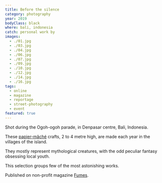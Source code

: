 ```yaml
---
title: Before the silence
category: photography
year: 2019
bodyClass: black
where: bali, indonesia
catch: personal work by
images:
  - ./01.jpg
  - ./03.jpg
  - ./04.jpg
  - ./06.jpg
  - ./07.jpg
  - ./09.jpg
  - ./10.jpg
  - ./12.jpg
  - ./14.jpg
  - ./16.jpg
tags:
  - online
  - magazine
  - reportage
  - street-photography
  - event
featured: true
---
```


Shot during the Ogoh-ogoh parade, in Denpasar centre, Bali, Indonesia.

These [papier-mâché](https://en.wikipedia.org/wiki/Papier-m%C3%A2ch%C3%A9) crafts, 2 to 4 metre high,
are made each year in the villages of the island.

They mostly represent mythological creatures,
with the odd peculiar fantasy obsessing local youth.

This selection groups few of the most astonishing works.

Published on non-profit magazine [Fumes](https://fumes.junglestar.org/photo-journalism/before-the-silence/).
